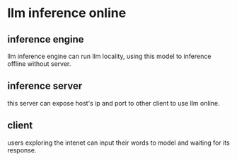 # llm inference online
## inference engine
llm inference engine can run llm locality, using this model to inference offline without server.

## inference server
this server can expose host's ip and port to other client to use llm online.

## client
users exploring the intenet can input their words to model and waiting for its response.